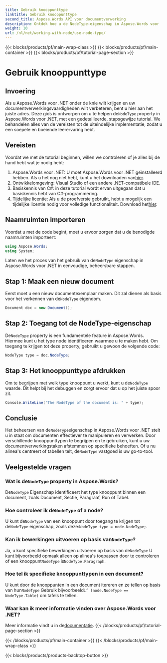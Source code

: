 ```yaml
---
title: Gebruik knooppunttype
linktitle: Gebruik knooppunttype
second_title: Aspose.Words API voor documentverwerking
description: Ontdek hoe u de NodeType-eigenschap in Aspose.Words voor .NET onder de knie krijgt met onze gedetailleerde gids. Perfect voor ontwikkelaars die hun documentverwerkingsvaardigheden willen verbeteren.
weight: 10
url: /nl/net/working-with-node/use-node-type/
---
```


{{< blocks/products/pf/main-wrap-class >}}
{{< blocks/products/pf/main-container >}}
{{< blocks/products/pf/tutorial-page-section >}}

# Gebruik knooppunttype

## Invoering

 Als u Aspose.Words voor .NET onder de knie wilt krijgen en uw documentverwerkingsvaardigheden wilt verbeteren, bent u hier aan het juiste adres. Deze gids is ontworpen om u te helpen de`NodeType` property in Aspose.Words voor .NET, met een gedetailleerde, stapsgewijze tutorial. We behandelen alles van de vereisten tot de uiteindelijke implementatie, zodat u een soepele en boeiende leerervaring hebt.

## Vereisten

Voordat we met de tutorial beginnen, willen we controleren of je alles bij de hand hebt wat je nodig hebt:

1.  Aspose.Words voor .NET: U moet Aspose.Words voor .NET geïnstalleerd hebben. Als u het nog niet hebt, kunt u het downloaden van[hier](https://releases.aspose.com/words/net/).
2. Ontwikkelomgeving: Visual Studio of een andere .NET-compatibele IDE.
3. Basiskennis van C#: in deze tutorial wordt ervan uitgegaan dat u basiskennis hebt van C#-programmering.
4. Tijdelijke licentie: Als u de proefversie gebruikt, hebt u mogelijk een tijdelijke licentie nodig voor volledige functionaliteit. Download het[hier](https://purchase.aspose.com/temporary-license/).

## Naamruimten importeren

Voordat u met de code begint, moet u ervoor zorgen dat u de benodigde naamruimten importeert:

```csharp
using Aspose.Words;
using System;
```

 Laten we het proces van het gebruik van de`NodeType` eigenschap in Aspose.Words voor .NET in eenvoudige, beheersbare stappen.

## Stap 1: Maak een nieuw document

 Eerst moet u een nieuw documentexemplaar maken. Dit zal dienen als basis voor het verkennen van de`NodeType` eigendom.

```csharp
Document doc = new Document();
```

## Stap 2: Toegang tot de NodeType-eigenschap

 De`NodeType` property is een fundamentele feature in Aspose.Words. Hiermee kunt u het type node identificeren waarmee u te maken hebt. Om toegang te krijgen tot deze property, gebruikt u gewoon de volgende code:

```csharp
NodeType type = doc.NodeType;
```

## Stap 3: Het knooppunttype afdrukken

 Om te begrijpen met welk type knooppunt u werkt, kunt u de`NodeType` waarde. Dit helpt bij het debuggen en zorgt ervoor dat u op het juiste spoor zit.

```csharp
Console.WriteLine("The NodeType of the document is: " + type);
```

## Conclusie

 Het beheersen van de`NodeType`eigenschap in Aspose.Words voor .NET stelt u in staat om documenten effectiever te manipuleren en verwerken. Door verschillende knooppunttypen te begrijpen en te gebruiken, kunt u uw documentverwerkingstaken afstemmen op specifieke behoeften. Of u nu alinea's centreert of tabellen telt, de`NodeType` vastgoed is uw go-to-tool.

## Veelgestelde vragen

###  Wat is de`NodeType` property in Aspose.Words?

 De`NodeType` Eigenschap identificeert het type knooppunt binnen een document, zoals Document, Sectie, Paragraaf, Run of Tabel.

###  Hoe controleer ik de`NodeType` of a node?

 U kunt de`NodeType` van een knooppunt door toegang te krijgen tot de`NodeType` eigenschap, zoals deze:`NodeType type = node.NodeType;`.

###  Kan ik bewerkingen uitvoeren op basis van`NodeType`?

 Ja, u kunt specifieke bewerkingen uitvoeren op basis van de`NodeType` U kunt bijvoorbeeld opmaak alleen op alinea's toepassen door te controleren of een knooppunt`NodeType` is`NodeType.Paragraph`.

### Hoe tel ik specifieke knooppunttypen in een document?

 U kunt door de knooppunten in een document itereren en ze tellen op basis van hun`NodeType` Gebruik bijvoorbeeld`if (node.NodeType == NodeType.Table)` om tafels te tellen.

### Waar kan ik meer informatie vinden over Aspose.Words voor .NET?

 Meer informatie vindt u in de[documentatie](https://reference.aspose.com/words/net/).
{{< /blocks/products/pf/tutorial-page-section >}}

{{< /blocks/products/pf/main-container >}}
{{< /blocks/products/pf/main-wrap-class >}}

{{< blocks/products/products-backtop-button >}}
